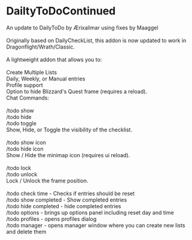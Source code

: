 # DailtyToDoContinued
An update to DailyToDo by Ærixalimar using fixes by Maaggel\
\
Originally based on DailyCheckList, this addon is now updated to work in Dragonflight/Wrath/Classic.\
\
A lightweight addon that allows you to:\
\
Create Multiple Lists\
Daily, Weekly, or Manual entries\
Profile support\
Option to hide Blizzard's Quest frame (requires a reload).\
Chat Commands:\
\
/todo show\
/todo hide\
/todo toggle\
Show, Hide, or Toggle the visibility of the checklist.\
\
/todo show icon\
/todo hide icon\
Show / Hide the minimap icon (requires ui reload).\
\
/todo lock\
/todo unlock\
Lock / Unlock the frame position.\
\
/todo check time - Checks if entries should be reset\
/todo show completed - Show completed entries\
/todo hide completed - hide completed entries\
/todo options - brings up options panel including reset day and time\
/todo profiles - opens profiles dialog\
/todo manager - opens manager window where you can create new lists and delete them